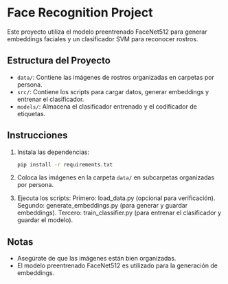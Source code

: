 # Face Recognition Project
 
Este proyecto utiliza el modelo preentrenado FaceNet512 para generar embeddings faciales y un clasificador SVM para reconocer rostros.

## Estructura del Proyecto
- `data/`: Contiene las imágenes de rostros organizadas en carpetas por persona.
- `src/`: Contiene los scripts para cargar datos, generar embeddings y entrenar el clasificador.
- `models/`: Almacena el clasificador entrenado y el codificador de etiquetas.

## Instrucciones

1. Instala las dependencias:
    ```bash
    pip install -r requirements.txt
    ```

2. Coloca las imágenes en la carpeta `data/` en subcarpetas organizadas por persona.

3. Ejecuta los scripts:
Primero: load_data.py (opcional para verificación).
Segundo: generate_embeddings.py (para generar y guardar embeddings).
Tercero: train_classifier.py (para entrenar el clasificador y guardar el modelo).

## Notas
- Asegúrate de que las imágenes están bien organizadas.
- El modelo preentrenado FaceNet512 es utilizado para la generación de embeddings.
